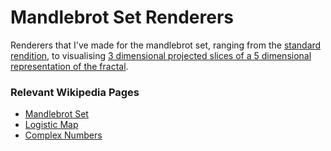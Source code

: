 # Mandlebrot Set Renderers
Renderers that I've made for the mandlebrot set, ranging from the [standard rendition](standard-rendition/), to visualising [3 dimensional projected slices of a 5 dimensional representation of the fractal](higher-dimensions/renders/logmap-4d/animations/).

### Relevant Wikipedia Pages
 - [Mandlebrot Set](https://en.wikipedia.org/wiki/Mandelbrot_set)
 - [Logistic Map](https://en.wikipedia.org/wiki/Logistic_map)
 - [Complex Numbers](https://en.wikipedia.org/wiki/Complex_number)
